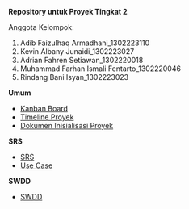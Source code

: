 **Repository untuk Proyek Tingkat 2**

Anggota Kelompok:  
1. Adib Faizulhaq Armadhani_1302223110
2. Kevin Albany Junaidi_1302223027 
3. Adrian Fahren Setiawan_1302220018 
4. Muhammad Farhan Ismali Fentarto_1302220046 
5. Rindang Bani Isyan_1302223023

**Umum**
- [Kanban Board](https://adibfaizulhaq05.atlassian.net/jira/software/projects/PT2/boards/2?assignee=unassigned)
- [Timeline Proyek](https://docs.google.com/spreadsheets/d/1qbR3h-a0ssM3l88cc3UW08qGXrmtyShzHANJl6EbLWM/edit?usp=sharing)
- [Dokumen Inisialisasi Proyek](https://docs.google.com/document/d/13KQQAasxNABEh-jzmozCRlmCHFWIKkUcW9O8GzPMlrY/edit?usp=sharing)

**SRS**
- [SRS](https://docs.google.com/document/d/1c5unVoiZ3041p3Mr-6bhLpYMhp8dSNzEf2yIvSyPxtA/edit)
- [Use Case](https://drive.google.com/file/d/1fAl0WopOTAusZUuIenBw8afiGU4W9H85/view?usp=sharing)

**SWDD**
- [SWDD](https://docs.google.com/document/d/1RareE9nm54tljq9qW2B4SR6LgblbHk1xwwfHNNcXifU/edit?usp=sharing)
